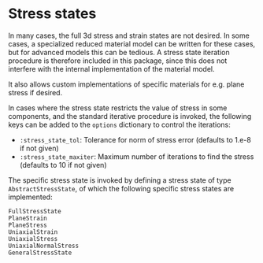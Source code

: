 # Stress states
In many cases, the full 3d stress and strain states are not desired. 
In some cases, a specialized reduced material model can be written for
these cases, but for advanced models this can be tedious. A stress state
iteration procedure is therefore included in this package, since this does
not interfere with the internal implementation of the material model. 

It also allows custom implementations of specific materials for e.g. 
plane stress if desired. 

In cases where the stress state restricts the value of stress in 
some components, and the standard iterative procedure is invoked, 
the following keys can be added to the `options` dictionary to control the iterations:

* `:stress_state_tol`: Tolerance for norm of stress error (defaults to 1.e-8 if not given)
* `:stress_state_maxiter`: Maximum number of iterations to find the stress (defaults to 10 if not given)

The specific stress state is invoked by defining a stress state of type
`AbstractStressState`, of which the following specific stress states are implemented:

```@docs
FullStressState
PlaneStrain
PlaneStress
UniaxialStrain
UniaxialStress
UniaxialNormalStress
GeneralStressState
```
